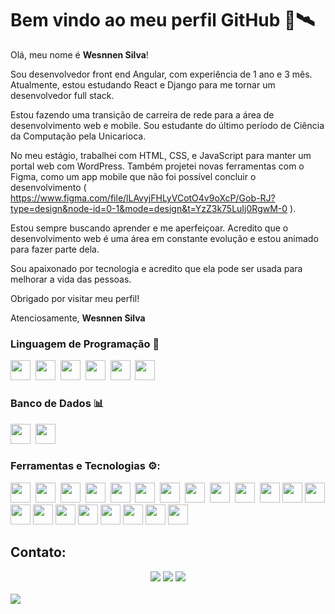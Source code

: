 # Bem vindo ao meu perfil GitHub 👋:artificial_satellite:
<p>
Olá, meu nome é <strong>Wesnnen Silva</strong>!

Sou desenvolvedor front end Angular, com experiência de 1 ano e 3 mês. Atualmente, estou estudando React e Django para me tornar um desenvolvedor full stack.

Estou fazendo uma transição de carreira de rede para a área de desenvolvimento web e mobile. Sou estudante do último período de Ciência da Computação pela Unicarioca.

No meu estágio, trabalhei com HTML, CSS, e JavaScript para manter um portal web com WordPress. Também projetei novas ferramentas com o Figma, como um app mobile que não foi possível concluir o desenvolvimento ( https://www.figma.com/file/lLAvyjFHLyVCotO4v9oXcP/Gob-RJ?type=design&node-id=0-1&mode=design&t=YzZ3k75LuIj0RgwM-0 ).

Estou sempre buscando aprender e me aperfeiçoar. Acredito que o desenvolvimento web é uma área em constante evolução e estou animado para fazer parte dela.

Sou apaixonado por tecnologia e acredito que ela pode ser usada para melhorar a vida das pessoas.

Obrigado por visitar meu perfil!

Atenciosamente,
<strong>Wesnnen Silva</strong>
</p>


### Linguagem de Programação :scroll:

<img height="32" width="32" src="https://cdn.jsdelivr.net/gh/devicons/devicon/icons/python/python-original-wordmark.svg" />&nbsp;
<img height="32" width="32" src="https://cdn.jsdelivr.net/gh/devicons/devicon/icons/java/java-original-wordmark.svg" />&nbsp;
<img height="32" width="32" src="https://cdn.thekrishna.in/img/icon/javascript.svg" />&nbsp; 
<img height="32" width="32" src="https://cdn.jsdelivr.net/gh/devicons/devicon/icons/html5/html5-plain-wordmark.svg" />&nbsp; 
<img height="32" width="32" src="https://cdn.jsdelivr.net/gh/devicons/devicon/icons/css3/css3-plain-wordmark.svg" />&nbsp;
<img height="32" width="32" src="https://cdn.jsdelivr.net/gh/devicons/devicon/icons/c/c-plain.svg" />


### Banco de Dados :bar_chart:

<img height="32" width="32" src="https://cdn.jsdelivr.net/gh/devicons/devicon/icons/microsoftsqlserver/microsoftsqlserver-plain-wordmark.svg"/>&nbsp;
<img height="32" width="32" src="https://cdn.thekrishna.in/img/icon/mysql.svg" />&nbsp;

### Ferramentas e Tecnologias :gear::

<img height="32" width="32" src="https://cdn.jsdelivr.net/gh/devicons/devicon/icons/pytorch/pytorch-original.svg" />&nbsp;
<img height="32" width="32" src="https://cdn.thekrishna.in/img/icon/tensorflow.svg" />&nbsp;
<img height="32" width="32" src="https://cdn.jsdelivr.net/gh/devicons/devicon/icons/django/django-plain.svg" />&nbsp; 
<img height="32" width="32" src="https://cdn.thekrishna.in/img/icon/docker.svg" />&nbsp; 
<img height="32" width="32" src="https://cdn.thekrishna.in/img/icon/kubernetes.svg" />&nbsp;
<img height="32" width="32" src="https://unpkg.com/simple-icons@v3/icons/flask.svg" />&nbsp;
<img height="32" width="32" src="https://cdn.jsdelivr.net/gh/devicons/devicon/icons/jest/jest-plain.svg" />&nbsp;
<img height="32" width="32" src="https://cdn.jsdelivr.net/gh/devicons/devicon/icons/angularjs/angularjs-plain.svg"/>&nbsp;
<img height="32" width="32" src="https://cdn.jsdelivr.net/gh/devicons/devicon/icons/jetbrains/jetbrains-original.svg" />&nbsp; 
<img height="32" width="32" src="https://cdn.thekrishna.in/img/icon/git.svg" />&nbsp; 
<img height="32" width="32" src="https://cdn.jsdelivr.net/gh/devicons/devicon/icons/bootstrap/bootstrap-original.svg" />
<img height="32" width="32" src="https://cdn.jsdelivr.net/gh/devicons/devicon/icons/nodejs/nodejs-original.svg" />
<img height="32" width="32" src="https://cdn.jsdelivr.net/gh/devicons/devicon/icons/jasmine/jasmine-plain-wordmark.svg" />
<img height="32" width="32" src="https://cdn.jsdelivr.net/gh/devicons/devicon/icons/selenium/selenium-original.svg" />
<img height="32" width="32" src="https://cdn.jsdelivr.net/gh/devicons/devicon/icons/visualstudio/visualstudio-plain.svg" />
<img height="32" width="32" src="https://cdn.jsdelivr.net/gh/devicons/devicon/icons/anaconda/anaconda-original.svg" />
<img height="32" width="32" src="https://cdn.jsdelivr.net/gh/devicons/devicon/icons/pytest/pytest-original-wordmark.svg" />
<img height="32" width="32" src="https://cdn.jsdelivr.net/gh/devicons/devicon/icons/firebase/firebase-plain-wordmark.svg" />
<img height="32" width="32" src="https://cdn.jsdelivr.net/gh/devicons/devicon/icons/windows8/windows8-original.svg" />
<img height="32" width="32" src="https://cdn.jsdelivr.net/gh/devicons/devicon/icons/linux/linux-original.svg" />
<img height="32" width="32" src="https://cdn.jsdelivr.net/gh/devicons/devicon/icons/premierepro/premierepro-original.svg" />
<br>
## Contato:
<div align="center">
<a href="https://www.youtube.com/channel/UCm_oJM61L2M0pS4-fF62MZQ" target="_blank"rel="noopener noreferrer"><img src="https://img.shields.io/badge/YouTube-FF0000?style=for-the-badge&logo=youtube&logoColor=white" target="_blank"></a>
<a href = "mailto:wesnnen@gmail.com"><img src="https://img.shields.io/badge/Gmail-D14836?style=for-the-badge&logo=gmail&logoColor=white" target="_blank"></a>
<a href="https://www.linkedin.com/in/wesnnen-silva-b7a88413b" target="_blank"><img src="https://img.shields.io/badge/-LinkedIn-%230077B5?style=for-the-badge&logo=linkedin&logoColor=white" target="_blank"></a>   
</div>
<br>
<img src="https://imgur.com/rilHVxA.png"/>
<!--
**Wesnnen/Wesnnen** is a ✨ _special_ ✨ repository because its `README.md` (this file) appears on your GitHub profile.

Here are some ideas to get you started:

- 🔭 I’m currently working on ...
- 🌱 I’m currently learning ...
- 👯 I’m looking to collaborate on ...
- 🤔 I’m looking for help with ...
- 💬 Ask me about ...
- 📫 How to reach me: ...
- 😄 Pronouns: ...
- ⚡ Fun fact: ...
-->
